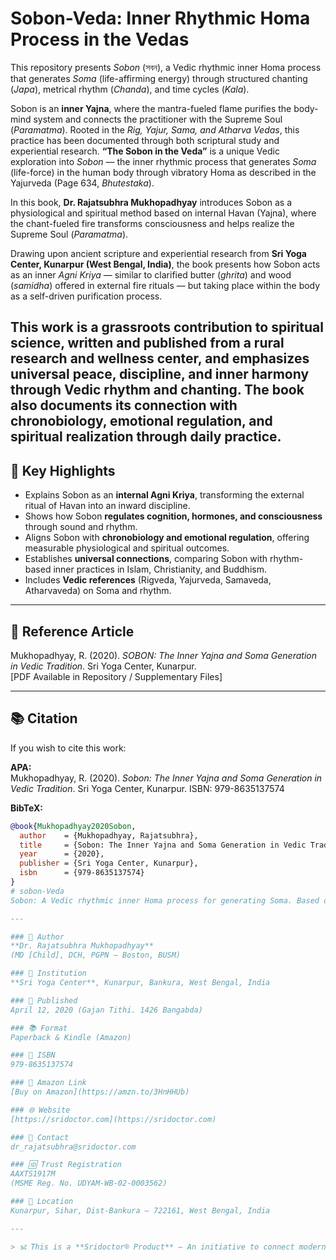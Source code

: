 # Sobon-Veda: Inner Rhythmic Homa Process in the Vedas

This repository presents *Sobon* (সবন), a Vedic rhythmic inner Homa process that generates *Soma* (life-affirming energy) through structured chanting (*Japa*), metrical rhythm (*Chanda*), and time cycles (*Kala*).  

Sobon is an **inner Yajna**, where the mantra-fueled flame purifies the body-mind system and connects the practitioner with the Supreme Soul (*Paramatma*). Rooted in the *Rig, Yajur, Sama, and Atharva Vedas*, this practice has been documented through both scriptural study and experiential research.
**“The Sobon in the Veda”** is a unique Vedic exploration into *Sobon* — the inner rhythmic process that generates *Soma* (life-force) in the human body through vibratory Homa as described in the Yajurveda (Page 634, *Bhutestaka*). 

In this book, **Dr. Rajatsubhra Mukhopadhyay** introduces Sobon as a physiological and spiritual method based on internal Havan (Yajna), where the chant-fueled fire transforms consciousness and helps realize the Supreme Soul (*Paramatma*).

Drawing upon ancient scripture and experiential research from **Sri Yoga Center, Kunarpur (West Bengal, India)**, the book presents how Sobon acts as an inner *Agni Kriya* — similar to clarified butter (*ghrita*) and wood (*samidha*) offered in external fire rituals — but taking place within the body as a self-driven purification process.

This work is a grassroots contribution to spiritual science, written and published from a rural research and wellness center, and emphasizes universal peace, discipline, and inner harmony through Vedic rhythm and chanting. The book also documents its connection with chronobiology, emotional regulation, and spiritual realization through daily practice.
---

## 🔑 Key Highlights
- Explains Sobon as an **internal Agni Kriya**, transforming the external ritual of Havan into an inward discipline.  
- Shows how Sobon **regulates cognition, hormones, and consciousness** through sound and rhythm.  
- Aligns Sobon with **chronobiology and emotional regulation**, offering measurable physiological and spiritual outcomes.  
- Establishes **universal connections**, comparing Sobon with rhythm-based inner practices in Islam, Christianity, and Buddhism.  
- Includes **Vedic references** (Rigveda, Yajurveda, Samaveda, Atharvaveda) on Soma and rhythm.  

---

## 📄 Reference Article
Mukhopadhyay, R. (2020). *SOBON: The Inner Yajna and Soma Generation in Vedic Tradition*. Sri Yoga Center, Kunarpur.  
[PDF Available in Repository / Supplementary Files]

---

## 📚 Citation
If you wish to cite this work:  

**APA:**  
Mukhopadhyay, R. (2020). *Sobon: The Inner Yajna and Soma Generation in Vedic Tradition*. Sri Yoga Center, Kunarpur. ISBN: 979-8635137574  

**BibTeX:**  
```bibtex
@book{Mukhopadhyay2020Sobon,
  author    = {Mukhopadhyay, Rajatsubhra},
  title     = {Sobon: The Inner Yajna and Soma Generation in Vedic Tradition},
  year      = {2020},
  publisher = {Sri Yoga Center, Kunarpur},
  isbn      = {979-8635137574}
}
# sobon-Veda
Sobon: A Vedic rhythmic inner Homa process for generating Soma. Based on Yajurveda and experiential research by Dr. Rajatsubhra Mukhopadhyay (Sri Yoga Center, Kunarpur

---

### 📖 Author
**Dr. Rajatsubhra Mukhopadhyay**  
(MD [Child], DCH, PGPN – Boston, BUSM)

### 🏡 Institution
**Sri Yoga Center**, Kunarpur, Bankura, West Bengal, India

### 📅 Published
April 12, 2020 (Gajan Tithi. 1426 Bangabda)

### 📚 Format
Paperback & Kindle (Amazon)

### 🔢 ISBN
979-8635137574

### 🛒 Amazon Link
[Buy on Amazon](https://amzn.to/3HnHHUb)

### 🌐 Website
[https://sridoctor.com](https://sridoctor.com)

### 📧 Contact
dr_rajatsubhra@sridoctor.com

### 🆔 Trust Registration
AAXTS1917M  
(MSME Reg. No. UDYAM-WB-02-0003562)

### 📌 Location
Kunarpur, Sihar, Dist-Bankura – 722161, West Bengal, India

---

> 🕉️ This is a **Sridoctor® Product** — An initiative to connect modern health consciousness with ancient Indian wisdom, written from a remote rural setting for the benefit of the world.
